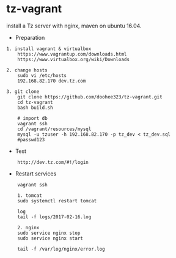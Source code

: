 # tz-vagrant

install a Tz server with nginx, maven on ubuntu 16.04. 

- Preparation
```
1. install vagrant & virtualbox
	https://www.vagrantup.com/downloads.html
	https://www.virtualbox.org/wiki/Downloads
	
2. change hosts
	sudo vi /etc/hosts
	192.168.82.170 dev.tz.com	

3. git clone 
	git clone https://github.com/doohee323/tz-vagrant.git
	cd tz-vagrant
	bash build.sh

	# import db
	vagrant ssh	
	cd /vagrant/resources/mysql
	mysql -u tzuser -h 192.168.82.170 -p tz_dev < tz_dev.sql 
	#passwd123
```

- Test
```
	http://dev.tz.com/#!/login	
```

- Restart services
```
	vagrant ssh
	
	1. tomcat
	sudo systemctl restart tomcat
	
	log
	tail -f logs/2017-02-16.log
	
	2. nginx
	sudo service nginx stop
	sudo service nginx start
	
	tail -f /var/log/nginx/error.log
```




